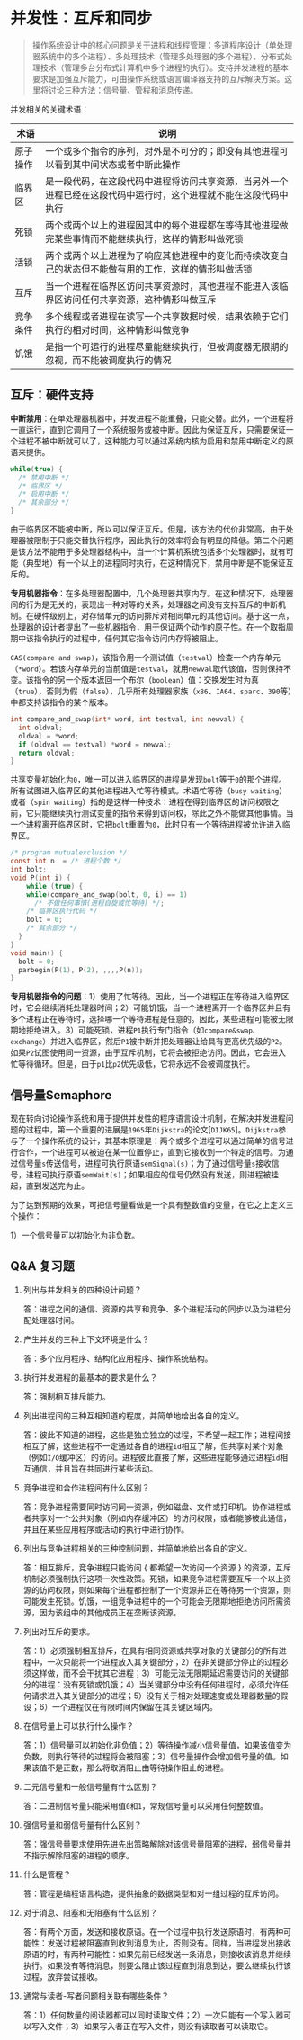# 并发性：互斥和同步

> 操作系统设计中的核心问题是关于进程和线程管理：多道程序设计（单处理器系统中的多个进程）、多处理技术（管理多处理器的多个进程）、分布式处理技术（管理多台分布式计算机中多个进程的执行）。支持并发进程的基本要求是加强互斥能力，可由操作系统或语言编译器支持的互斥解决方案。这里将讨论三种方法：信号量、管程和消息传递。

并发相关的关键术语：

| 术语     | 说明                                                         |
| -------- | ------------------------------------------------------------ |
| 原子操作 | 一个或多个指令的序列，对外是不可分的；即没有其他进程可以看到其中间状态或者中断此操作 |
| 临界区   | 是一段代码，在这段代码中进程将访问共享资源，当另外一个进程已经在这段代码中运行时，这个进程就不能在这段代码中执行 |
| 死锁     | 两个或两个以上的进程因其中的每个进程都在等待其他进程做完某些事情而不能继续执行，这样的情形叫做死锁 |
| 活锁     | 两个或两个以上进程为了响应其他进程中的变化而持续改变自己的状态但不能做有用的工作，这样的情形叫做活锁 |
| 互斥     | 当一个进程在临界区访问共享资源时，其他进程不能进入该临界区访问任何共享资源，这种情形叫做互斥 |
| 竞争条件 | 多个线程或者进程在读写一个共享数据时候，结果依赖于它们执行的相对时间，这种情形叫做竞争 |
| 饥饿     | 是指一个可运行的进程尽量能继续执行，但被调度器无限期的忽视，而不能被调度执行的情况 |



## 互斥：硬件支持

**中断禁用**：在单处理器机器中，并发进程不能重叠，只能交替。此外，一个进程将一直运行，直到它调用了一个系统服务或被中断。因此为保证互斥，只需要保证一个进程不被中断就可以了，这种能力可以通过系统内核为启用和禁用中断定义的原语来提供。

```c
while(true) {
  /* 禁用中断 */
  /* 临界区 */
  /* 启用中断 */
  /* 其余部分 */
}
```

由于临界区不能被中断，所以可以保证互斥。但是，该方法的代价非常高，由于处理器被限制于只能交替执行程序，因此执行的效率将会有明显的降低。第二个问题是该方法不能用于多处理器结构中，当一个计算机系统包括多个处理器时，就有可能（典型地）有一个以上的进程同时执行，在这种情况下，禁用中断是不能保证互斥的。

**专用机器指令**：在多处理器配置中，几个处理器共享内存。在这种情况下，处理器间的行为是无关的，表现出一种对等的关系，处理器之间没有支持互斥的中断机制。在硬件级别上，对存储单元的访问排斥对相同单元的其他访问。基于这一点，处理器的设计者提出了一些机器指令，用于保证两个动作的原子性。在一个取指周期中该指令执行的过程中，任何其它指令访问内存将被阻止。

`CAS(compare and swap)`，该指令用一个测试值（`testval`）检查一个内存单元（`*word`）。若该内存单元的当前值是`testval`，就用`newval`取代该值，否则保持不变。该指令的另一个版本返回一个布尔（`boolean`）值：交换发生时为真（`true`），否则为假（`false`），几乎所有处理器家族（`x86`、`IA64`、`sparc`、`390`等）中都支持该指令的某个版本。

```c
int compare_and_swap(int* word, int testval, int newval) {
  int oldval;
  oldval = *word;
  if (oldval == testval) *word = newval;
  return oldval;
}
```

共享变量初始化为`0`，唯一可以进入临界区的进程是发现`bolt`等于`0`的那个进程。所有试图进入临界区的其他进程进入忙等待模式。术语忙等待（`busy waiting`）或者（`spin waiting`）指的是这样一种技术：进程在得到临界区的访问权限之前，它只能继续执行测试变量的指令来得到访问权，除此之外不能做其他事情。当一个进程离开临界区时，它把`bolt`重置为`0`，此时只有一个等待进程被允许进入临界区。

```c
/* program mutualexclusion */
const int n  = /* 进程个数 */
int bolt;
void P(int i) {
	while (true) {
    while(compare_and_swap(bolt, 0, i) == 1)
      /* 不做任何事情(进程自旋或忙等待) */;
    /* 临界区执行代码 */
    bolt = 0;
    /* 其余部分 */
  }  
}
void main() {
  bolt = 0;
  parbegin(P(1), P(2), ,,,,P(n));
}
```

**专用机器指令的问题**：1）使用了忙等待。因此，当一个进程正在等待进入临界区时，它会继续消耗处理器时间；2）可能饥饿，当一个进程离开一个临界区并且有多个进程正在等待时，选择哪一个等待进程是任意的。因此，某些进程可能被无限期地拒绝进入。3）可能死锁，进程`P1`执行专门指令（如`compare&swap`、`exchange`）并进入临界区，然后`P1`被中断并把处理器让给具有更高优先级的`P2`。如果`P2`试图使用同一资源，由于互斥机制，它将会被拒绝访问。因此，它会进入忙等待循环。但是，由于`p1`比`p2`优先级低，它将永远不会被调度执行。



## 信号量Semaphore

现在转向讨论操作系统和用于提供并发性的程序语言设计机制，在解决并发进程问题的过程中，第一个重要的进展是`1965`年`Dijkstra`的论文[`DIJK65`]。`Dijkstra`参与了一个操作系统的设计，其基本原理是：两个或多个进程可以通过简单的信号进行合作，一个进程可以被迫在某一位置停止，直到它接收到一个特定的信号。为通过信号量`s`传送信号，进程可执行原语`semSignal(s)`；为了通过信号量`s`接收信号，进程可执行原语`semWait(s)`；如果相应的信号仍然没有发送，则进程被挂起，直到发送完为止。

为了达到预期的效果，可把信号量看做是一个具有整数值的变量，在它之上定义三个操作：

1）一个信号量可以初始化为非负数。







## Q&A 复习题

1. 列出与并发相关的四种设计问题？

   答：进程之间的通信、资源的共享和竞争、多个进程活动的同步以及为进程分配处理器时间。

2. 产生并发的三种上下文环境是什么？

   答：多个应用程序、结构化应用程序、操作系统结构。

3. 执行并发进程的最基本的要求是什么？

   答：强制相互排斥能力。

4. 列出进程间的三种互相知道的程度，并简单地给出各自的定义。

   答：彼此不知道的进程，这些是独立独立的过程，不希望一起工作；进程间接相互了解，这些进程不一定通过各自的进程`id`相互了解，但共享对某个对象（例如`I/O`缓冲区）的访问。进程彼此直接了解，这些进程能够通过进程`id`相互通信，并且旨在共同进行某些活动。

5. 竞争进程和合作进程间有什么区别？

   答：竞争进程需要同时访问同一资源，例如磁盘、文件或打印机。协作进程或者共享对一个公共对象（例如内存缓冲区）的访问权限，或者能够彼此通信，并且在某些应用程序或活动的执行中进行协作。

6. 列出与竞争进程相关的三种控制问题，并简单地给出各自的定义。

   答：相互排斥，竞争进程只能访问 { 都希望一次访问一个资源 } 的资源，互斥机制必须强制执行这项一次性政策。死锁，如果竞争进程需要互斥一个以上资源的访问权限，则如果每个进程都控制了一个资源并正在等待另一个资源，则可能发生死锁。饥饿，一组竞争进程中的一个可能会无限期地拒绝访问所需资源，因为该组中的其他成员正在垄断该资源。

7. 列出对互斥的要求。

   答：1）必须强制相互排斥，在具有相同资源或共享对象的关键部分的所有进程中，一次只能将一个进程放入其关键部分；2）在非关键部分停止的过程必须这样做，而不会干扰其它进程；3）可能无法无限期延迟需要访问的关键部分的进程：没有死锁或饥饿；4）当关键部分中没有任何进程时，必须允许任何请求进入其关键部分的进程；5）没有关于相对处理速度或处理器数量的假设；6）一个进程仅在有限时间内保留在其关键区域内。

8. 在信号量上可以执行什么操作？

   答：1）信号量可以初始化非负值；2）等待操作减小信号量值，如果该值变为负数，则执行等待的过程将会被阻塞；3）信号量操作会增加信号量的值。如果该值不是正数，那么将取消阻止由等待操作阻止的进程。

9. 二元信号量和一般信号量有什么区别？

   答：二进制信号量只能采用值`0`和`1`，常规信号量可以采用任何整数值。

10. 强信号量和弱信号量有什么区别？

    答：强信号量要求使用先进先出策略解除对该信号量阻塞的进程，弱信号量并不指示解除阻塞的进程的顺序。

11. 什么是管程？

    答：管程是编程语言构造，提供抽象的数据类型和对一组过程的互斥访问。

12. 对于消息、阻塞和无阻塞有什么区别？

    答：有两个方面，发送和接收原语。在一个过程中执行发送原语时，有两种可能性：发送过程被阻塞直到收到消息为止，否则没有。同样，当进程发出接收原语的时，有两种可能性：如果先前已经发送一条消息，则接收该消息并继续执行。如果没有等待消息，则要么阻止该过程直到消息到达，要么继续执行该过程，放弃尝试接收。

13. 通常与读者-写者问题相关联有哪些条件？

    答：1）任何数量的阅读器都可以同时读取文件；2）一次只能有一个写入器可以写入文件；3）如果写入者正在写入文件，则没有读取者可以读取它。